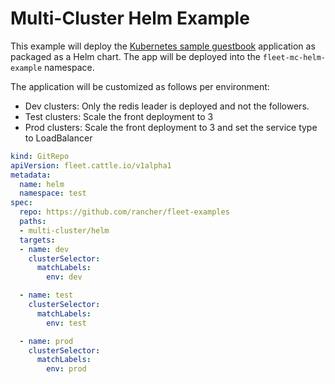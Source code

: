 # Multi-Cluster Helm Example

This example will deploy the [Kubernetes sample guestbook](https://github.com/kubernetes/examples/tree/master/guestbook/) application as
packaged as a Helm chart.
The app will be deployed into the `fleet-mc-helm-example` namespace.

The application will be customized as follows per environment:

* Dev clusters: Only the redis leader is deployed and not the followers.
* Test clusters: Scale the front deployment to 3
* Prod clusters: Scale the front deployment to 3 and set the service type to LoadBalancer

```yaml
kind: GitRepo
apiVersion: fleet.cattle.io/v1alpha1
metadata:
  name: helm
  namespace: test
spec:
  repo: https://github.com/rancher/fleet-examples
  paths:
  - multi-cluster/helm
  targets:
  - name: dev
    clusterSelector:
      matchLabels:
        env: dev

  - name: test
    clusterSelector:
      matchLabels:
        env: test

  - name: prod
    clusterSelector:
      matchLabels:
        env: prod
```
